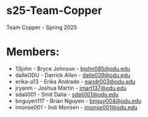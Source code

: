 # s25-Team-Copper
Team Copper - Spring 2025

# Members:  

- 13john - Bryce Johnson - bjohn085@odu.edu
- dalleODU - Darrick Allen - dalle039@odu.edu
- erika-a13 - Erika Andrade - eandr003@odu.edu
- jryanm - Joshua Martin - jmart137@odu.edu
- sdali001 - Smit Dalia - sdali001@odu.edu
- bnguyen117 - Brian Nguyen - bnguy004@odu.edu
- imonse001 - Indi Monsen - imonse001@odu.edu
